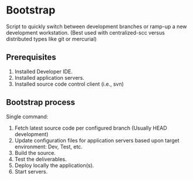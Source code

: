 # Bootstrap

Script to quickly switch between development branches or ramp-up a new development workstation. 
(Best used with centralized-scc versus distributed types like git or mercurial)

## Prerequisites

1. Installed Developer IDE.
1. Installed application servers. 
1. Installed source code control client (i.e., svn)

## Bootstrap process

Single command:

1. Fetch latest source code per configured branch (Usually HEAD development)
1. Update configuration files for application servers based upon target environment: Dev, Test, etc.
1. Build the source.
1. Test the deliverables. 
1. Deploy locally the application(s).
1. Start servers. 

